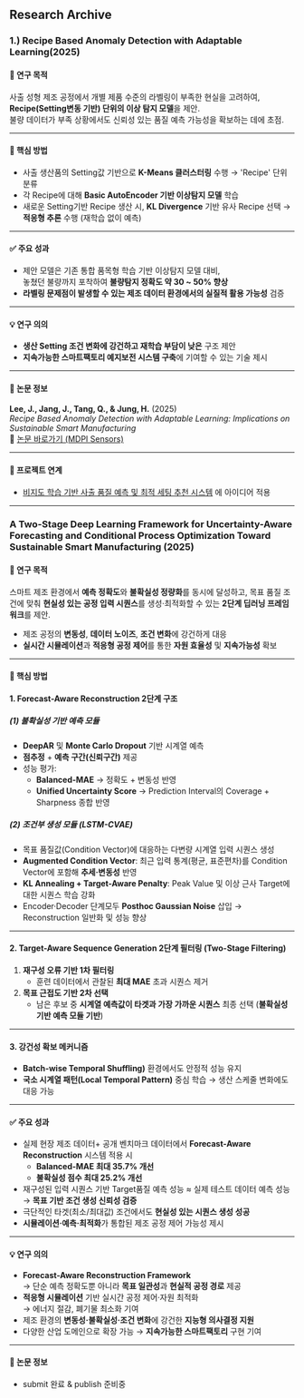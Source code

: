 ## Research Archive 

### 1.) Recipe Based Anomaly Detection with Adaptable Learning(2025)
#### 📌 연구 목적  
사출 성형 제조 공정에서 개별 제품 수준의 라벨링이 부족한 현실을 고려하여,  
**Recipe(Setting변동 기반) 단위의 이상 탐지 모델**을 제안.  
불량 데이터가 부족 상황에서도 신뢰성 있는 품질 예측 가능성을 확보하는 데에 초점.

---

#### 🧠 핵심 방법  
- 사출 생산품의 Setting값 기반으로 **K-Means 클러스터링** 수행 → 'Recipe' 단위 분류  
- 각 Recipe에 대해 **Basic AutoEncoder 기반 이상탐지 모델** 학습  
- 새로운 Setting기반 Recipe 생산 시, **KL Divergence** 기반 유사 Recipe 선택 → **적응형 추론** 수행 (재학습 없이 예측)

---

#### ✅ 주요 성과  
- 제안 모델은 기존 통합 품목형 학습 기반 이상탐지 모델 대비,  
  놓쳤던 불량까지 포착하여 **불량탐지 정확도 약 30 ~ 50% 향상**   
- **라벨링 문제점이 발생할 수 있는 제조 데이터 환경에서의 실질적 활용 가능성** 검증

---

#### 💡 연구 의의  
- **생산 Setting 조건 변화에 강건하고 재학습 부담이 낮은** 구조 제안  
- **지속가능한 스마트팩토리 예지보전 시스템 구축**에 기여할 수 있는 기술 제시

---

#### 📄 논문 정보  
**Lee, J., Jang, J., Tang, Q., & Jung, H.** (2025)  
*Recipe Based Anomaly Detection with Adaptable Learning: Implications on Sustainable Smart Manufacturing*  
🔗 [논문 바로가기 (MDPI Sensors)](https://doi.org/10.3390/s25051457)

---

#### 📝 프로젝트 연계  
- [비지도 학습 기반 사출 품질 예측 및 최적 세팅 추천 시스템](https://github.com/iureifjdkncd/B2B_AI_Projects/tree/main/Project_A) 에 아이디어 적용 


--- 
### A Two-Stage Deep Learning Framework for Uncertainty-Aware Forecasting and Conditional Process Optimization Toward Sustainable Smart Manufacturing (2025)

#### 📌 연구 목적
스마트 제조 환경에서 **예측 정확도**와 **불확실성 정량화**를 동시에 달성하고, 목표 품질 조건에 맞춰 **현실성 있는 공정 입력 시퀀스**를 생성·최적화할 수 있는 **2단계 딥러닝 프레임워크**를 제안.

- 제조 공정의 **변동성**, **데이터 노이즈**, **조건 변화**에 강건하게 대응  
- **실시간 시뮬레이션**과 **적응형 공정 제어**를 통한 **자원 효율성** 및 **지속가능성** 확보  

---

#### 🧠 핵심 방법

#### 1. **Forecast-Aware Reconstruction 2단계 구조**

##### (1) 불확실성 기반 예측 모듈
- **DeepAR** 및 **Monte Carlo Dropout** 기반 시계열 예측
- **점추정** + **예측 구간(신뢰구간)** 제공
- 성능 평가:  
  - **Balanced-MAE** → 정확도 + 변동성 반영  
  - **Unified Uncertainty Score** → Prediction Interval의 Coverage + Sharpness 종합 반영  

##### (2) 조건부 생성 모듈 (LSTM-CVAE)
- 목표 품질값(Condition Vector)에 대응하는 다변량 시계열 입력 시퀀스 생성
- **Augmented Condition Vector**: 최근 입력 통계(평균, 표준편차)를 Condition Vector에 포함해 **추세·변동성** 반영
- **KL Annealing + Target-Aware Penalty**: Peak Value 및 이상 근사 Target에 대한 시퀀스 학습 강화
- Encoder·Decoder 단계모두 **Posthoc Gaussian Noise** 삽입 → Reconstruction 일반화 및 성능 향상

---

#### 2. **Target-Aware Sequence Generation 2단계 필터링 (Two-Stage Filtering)**

1. **재구성 오류 기반 1차 필터링**  
   - 훈련 데이터에서 관찰된 **최대 MAE** 초과 시퀀스 제거
2. **목표 근접도 기반 2차 선택**  
   - 남은 후보 중 **시계열 예측값이 타겟과 가장 가까운 시퀀스** 최종 선택 (**불확실성 기반 예측 모듈 기반**)

---

#### 3. **강건성 확보 메커니즘**
- **Batch-wise Temporal Shuffling)** 환경에서도 안정적 성능 유지
- **국소 시계열 패턴(Local Temporal Pattern)** 중심 학습 → 생산 스케줄 변화에도 대응 가능

---

#### ✅ 주요 성과
- 실제 현장 제조 데이터+ 공개 벤치마크 데이터에서 **Forecast-Aware Reconstruction** 시스템 적용 시
  - **Balanced-MAE 최대 35.7% 개선**  
  - **불확실성 점수 최대 25.2% 개선**
- 재구성된 입력 시퀀스 기반 Target품질 예측 성능 ≈ 실제 테스트 데이터 예측 성능 → **목표 기반 조건 생성 신뢰성 검증**
- 극단적인 타겟(최소/최대값) 조건에서도 **현실성 있는 시퀀스 생성 성공**
- **시뮬레이션·예측·최적화**가 통합된 제조 공정 제어 가능성 제시

---

#### 💡 연구 의의
- **Forecast-Aware Reconstruction Framework**  
  → 단순 예측 정확도뿐 아니라 **목표 일관성**과 **현실적 공정 경로** 제공
- **적응형 시뮬레이션** 기반 실시간 공정 제어·자원 최적화  
  → 에너지 절감, 폐기물 최소화 기여
- 제조 환경의 **변동성·불확실성·조건 변화**에 강건한 **지능형 의사결정 지원**
- 다양한 산업 도메인으로 확장 가능 → **지속가능한 스마트팩토리** 구현 기여

---

#### 📄 논문 정보  

- submit 완료 & publish 준비중


